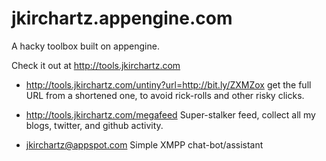 jkirchartz.appengine.com
========================

A hacky toolbox built on appengine. 

Check it out at <http://tools.jkirchartz.com>

* <http://tools.jkirchartz.com/untiny?url=http://bit.ly/ZXMZox>
  get the full URL from a shortened one, to avoid rick-rolls and other
  risky clicks.

* <http://tools.jkirchartz.com/megafeed>
  Super-stalker feed, collect all my blogs, twitter, and github activity.

* <a href="xmpp:jkirchartz@appspot.com">jkirchartz@appspot.com</a>
  Simple XMPP chat-bot/assistant
